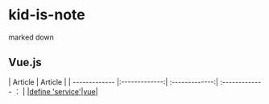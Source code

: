 # kid-is-note
marked down

## Vue.js
| Article | Article | 
| ------------- |:-------------:| :-------------:| :------------- ： |
|[define 'service'](https://github.com/Activekid/Kid-is-note/issues/1)|[vue](vue)|

